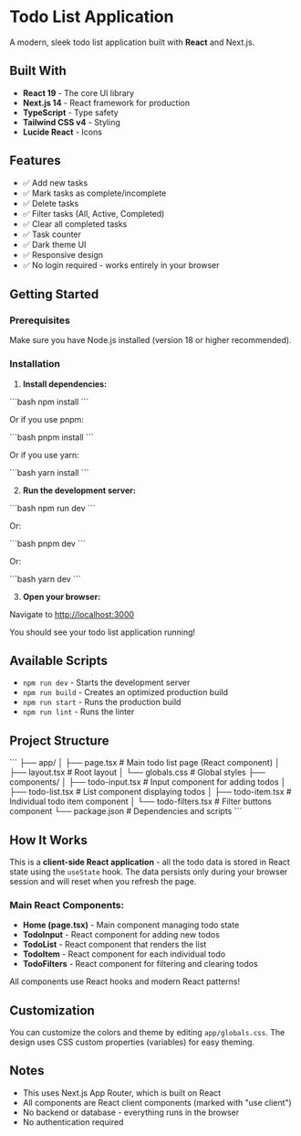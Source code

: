 # Todo List Application

A modern, sleek todo list application built with **React** and Next.js.

## Built With

- **React 19** - The core UI library
- **Next.js 14** - React framework for production
- **TypeScript** - Type safety
- **Tailwind CSS v4** - Styling
- **Lucide React** - Icons

## Features

- ✅ Add new tasks
- ✅ Mark tasks as complete/incomplete
- ✅ Delete tasks
- ✅ Filter tasks (All, Active, Completed)
- ✅ Clear all completed tasks
- ✅ Task counter
- ✅ Dark theme UI
- ✅ Responsive design
- ✅ No login required - works entirely in your browser

## Getting Started

### Prerequisites

Make sure you have Node.js installed (version 18 or higher recommended).

### Installation

1. **Install dependencies:**

\`\`\`bash
npm install
\`\`\`

Or if you use pnpm:

\`\`\`bash
pnpm install
\`\`\`

Or if you use yarn:

\`\`\`bash
yarn install
\`\`\`

2. **Run the development server:**

\`\`\`bash
npm run dev
\`\`\`

Or:

\`\`\`bash
pnpm dev
\`\`\`

Or:

\`\`\`bash
yarn dev
\`\`\`

3. **Open your browser:**

Navigate to [http://localhost:3000](http://localhost:3000)

You should see your todo list application running!

## Available Scripts

- `npm run dev` - Starts the development server
- `npm run build` - Creates an optimized production build
- `npm run start` - Runs the production build
- `npm run lint` - Runs the linter

## Project Structure

\`\`\`
├── app/
│   ├── page.tsx          # Main todo list page (React component)
│   ├── layout.tsx        # Root layout
│   └── globals.css       # Global styles
├── components/
│   ├── todo-input.tsx    # Input component for adding todos
│   ├── todo-list.tsx     # List component displaying todos
│   ├── todo-item.tsx     # Individual todo item component
│   └── todo-filters.tsx  # Filter buttons component
└── package.json          # Dependencies and scripts
\`\`\`

## How It Works

This is a **client-side React application** - all the todo data is stored in React state using the `useState` hook. The data persists only during your browser session and will reset when you refresh the page.

### Main React Components:

- **Home (page.tsx)** - Main component managing todo state
- **TodoInput** - React component for adding new todos
- **TodoList** - React component that renders the list
- **TodoItem** - React component for each individual todo
- **TodoFilters** - React component for filtering and clearing todos

All components use React hooks and modern React patterns!

## Customization

You can customize the colors and theme by editing `app/globals.css`. The design uses CSS custom properties (variables) for easy theming.

## Notes

- This uses Next.js App Router, which is built on React
- All components are React client components (marked with "use client")
- No backend or database - everything runs in the browser
- No authentication required
